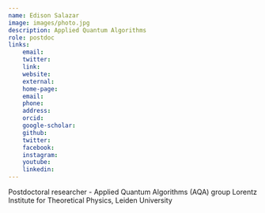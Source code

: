 ```yaml
---
name: Edison Salazar
image: images/photo.jpg
description: Applied Quantum Algorithms 
role: postdoc
links:
    email: 
    twitter: 
    link:
    website:
    external:
    home-page:
    email:
    phone:
    address:
    orcid:
    google-scholar:
    github:
    twitter:
    facebook:
    instagram:
    youtube:
    linkedin:
---
```


Postdoctoral researcher - Applied Quantum Algorithms (AQA) group
Lorentz Institute for Theoretical Physics, Leiden University
